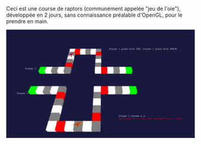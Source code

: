 Ceci est une course de raptors (communément appelée "jeu de l'oie"), développée en 2 jours, sans connaissance préalable d'OpenGL, pour le prendre en main.

![Image du jeu](CaptureRaptor.PNG)
